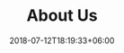 ---
title: "About Us"
date: 2018-07-12T18:19:33+06:00
heading : "What is Studio Mizutama?"
description : "An independent team making original animes and apps for anime creators."
expertise_title: "Our Activities"
expertise_sectors: ["Animation & Motion Graphics", "UI & UX Design", "Application Development"]
---